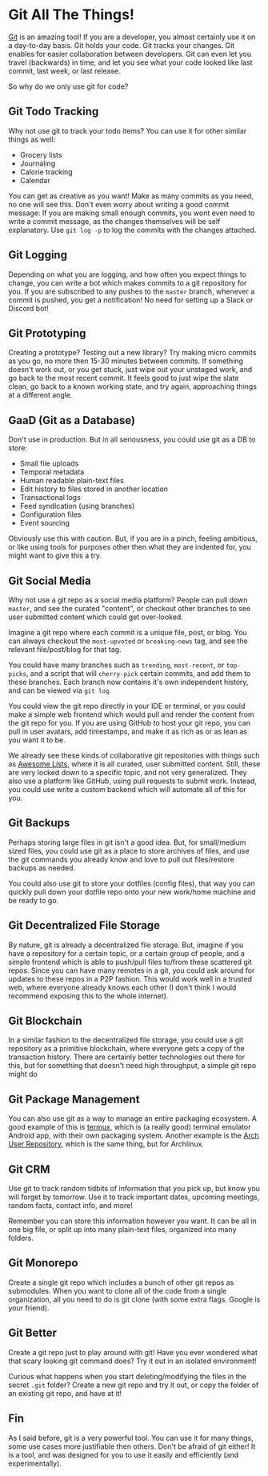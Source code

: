 # Git All The Things!

[Git](https://git-scm.com/) is an amazing tool! If you are a developer, you almost
certainly use it on a day-to-day basis. Git holds your code. Git tracks your changes.
Git enables for easier collaboration between developers. Git can even let you travel
(backwards) in time, and let you see what your code looked like last commit, last week,
or last release.

So why do we only use git for code?

## Git Todo Tracking

Why not use git to track your todo items? You can use it for other similar things as well:

* Grocery lists
* Journaling
* Calorie tracking
* Calendar

You can get as creative as you want! Make as many commits as you need, no one will
see this. Don't even worry about writing a good commit message: If you are making
small enough commits, you wont even need to write a commit message, as the changes
themselves will be self explanatory. Use `git log -p` to log the commits with
the changes attached.

## Git Logging

Depending on what you are logging, and how often you expect things to change, you
can write a bot which makes commits to a git repository for you. If you are subscribed
to any pushes to the `master` branch, whenever a commit is pushed, you get a notification! No
need for setting up a Slack or Discord bot!

## Git Prototyping

Creating a prototype? Testing out a new library? Try making micro commits as you go,
no more then 15-30 minutes between commits. If something doesn't work out, or you
get stuck, just wipe out your unstaged work, and go back to the most recent commit.
It feels good to just wipe the slate clean, go back to a known working state, and try
again, approaching things at a different angle.

## GaaD (Git as a Database)

Don't use in production. But in all seriousness, you could use git as a DB to store:

* Small file uploads
* Temporal metadata
* Human readable plain-text files
* Edit history to files stored in another location
* Transactional logs
* Feed syndication (using branches)
* Configuration files
* Event sourcing

Obviously use this with caution. But, if you are in a pinch, feeling ambitious, or
like using tools for purposes other then what they are indented for, you might want
to give this a try.

## Git Social Media

Why not use a git repo as a social media platform? People can pull down `master`, and
see the curated "content", or checkout other branches to see user submitted content
which could get over-looked.

Imagine a git repo where each commit is a unique file, post, or blog. You can always
checkout the `most-upvoted` or `breaking-news` tag, and see the relevant file/post/blog
for that tag.

You could have many branches such as `trending`, `most-recent`, or `top-picks`, and a script
that will `cherry-pick` certain commits, and add them to these branches. Each branch now contains
it's own independent history, and can be viewed via `git log`.

You could view the git repo directly in your IDE or terminal, or you could make a simple
web frontend which would pull and render the content from the git repo for you. If you
are using GitHub to host your git repo, you can pull in user avatars, add timestamps,
and make it as rich as or as lean as you want it to be.

We already see these kinds of collaborative git repositories with things such as
[Awesome Lists](https://github.com/topics/awesome), where it is all curated, user submitted
content. Still, these are very locked down to a specific topic, and not very generalized.
They also use a platform like GitHub, using pull requests to submit work. Instead, you could use
write a custom backend which will automate all of this for you.

## Git Backups

Perhaps storing large files in git isn't a good idea. But, for small/medium sized files,
you could use git as a place to store archives of files, and use the git commands you
already know and love to pull out files/restore backups as needed.

You could also use git to store your dotfiles (config files), that way you can quickly
pull down your dotfile repo onto your new work/home machine and be ready to go.

## Git Decentralized File Storage

By nature, git is already a decentralized file storage. But, imagine if you have a repository
for a certain topic, or a certain group of people, and a simple frontend which is able to
push/pull files to/from these scattered git repos. Since you can have many remotes in a git,
you could ask around for updates to these repos in a P2P fashion. This would work well in a
trusted web, where everyone already knows each other (I don't think I would recommend exposing
this to the whole internet).

## Git Blockchain

In a similar fashion to the decentralized file storage, you could use a git repository as a
primitive blockchain, where everyone gets a copy of the transaction history. There are certainly
better technologies out there for this, but for something that doesn't need high throughput,
a simple git repo might do

## Git Package Management

You can also use git as a way to manage an entire packaging ecosystem. A good example of this is
[termux](https://github.com/termux/termux-packages), which is (a really good) terminal emulator
Android app, with their own packaging system. Another example is the [Arch User Repository](https://aur.archlinux.org),
which is the same thing, but for Archlinux.

## Git CRM

Use git to track random tidbits of information that you pick up, but know you will forget by
tomorrow. Use it to track important dates, upcoming meetings, random facts, contact
info, and more!

Remember you can store this information however you want. It can be all in one big file,
or split up into many plain-text files, organized into many folders.

## Git Monorepo

Create a single git repo which includes a bunch of other git repos as submodules. When you
want to clone all of the code from a single organization, all you need to do is git clone
(with some extra flags. Google is your friend).

## Git Better

Create a git repo just to play around with git! Have you ever wondered what that scary looking
git command does? Try it out in an isolated environment!

Curious what happens when you start deleting/modifying the files in the secret `.git` folder?
Create a new git repo and try it out, or copy the folder of an existing git repo, and have at
it!

## Fin

As I said before, git is a very powerful tool. You can use it for many things, some use cases
more justifiable then others. Don't be afraid of git either! It is a tool, and was designed for you
to use it easily and efficiently (and experimentally).
